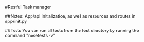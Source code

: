 #Restful Task manager

##Notes:
App/api initialization, as well as resources and routes in app/__init__.py

##Tests
You can run all tests from the test directory by running the command "nosetests -v"
